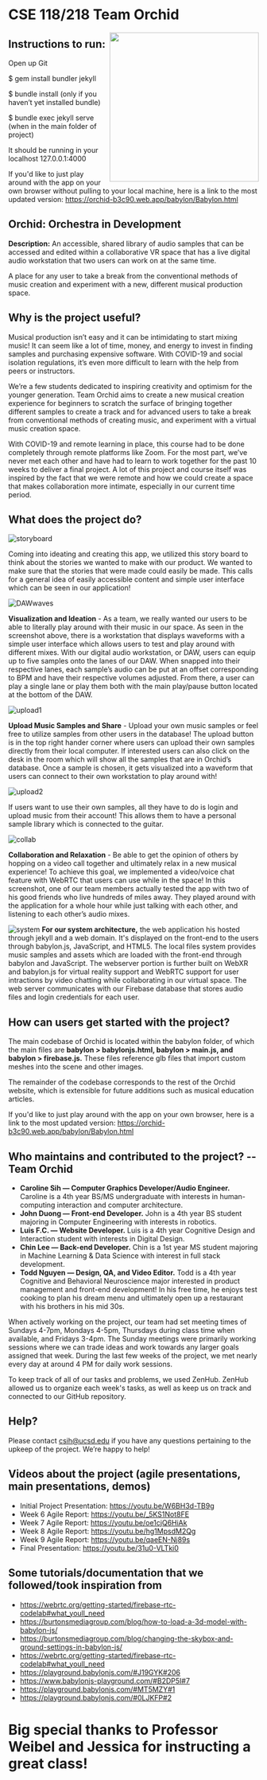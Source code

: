 # CSE 118/218 Team Orchid

<img src="https://github.com/WeibelLab-Teaching/CSE_218_118_Fa20_Team_Orchid/blob/main/images/Orchidlogo-06.png" width="300" height="300" align="right">

## Instructions to run:

Open up Git

$ gem install bundler jekyll

$ bundle install (only if you haven’t yet installed bundle) 

$ bundle exec jekyll serve (when in the main folder of project)

It should be running in your localhost 127.0.0.1:4000
 
If you'd like to just play around with the app on your own browser without pulling to your local machine, here is a link to the most updated version: https://orchid-b3c90.web.app/babylon/Babylon.html 

## **Orchid: Orch**estra **i**n **D**evelopment 

**Description:** An accessible, shared library of audio samples that can be accessed and edited within a collaborative VR space that has a live digital audio workstation that two users can work on at the same time. 

A place for any user to take a break from the conventional methods of music creation and experiment with a new, different musical production space. 
 
## Why is the project useful? 
Musical production isn’t easy and it can be intimidating to start mixing music! It can seem like a lot of time, money, and energy to invest in finding samples and purchasing expensive software. With COVID-19 and social isolation regulations, it’s even more difficult to learn with the help from peers or instructors. 

We’re a few students dedicated to inspiring creativity and optimism for the younger generation. Team Orchid aims to create a new musical creation experience for beginners to scratch the surface of bringing together different samples to create a track and for advanced users to take a break from conventional methods of creating music, and experiment with a virtual music creation space. 

With COVID-19 and remote learning in place, this course had to be done completely through remote platforms like Zoom. For the most part, we’ve never met each other and have had to learn to work together for the past 10 weeks to deliver a final project. A lot of this project and course itself was inspired by the fact that we were remote and how we could create a space that makes collaboration more intimate, especially in our current time period. 

## What does the project do?

![storyboard](https://github.com/WeibelLab-Teaching/CSE_218_118_Fa20_Team_Orchid/blob/main/images/story.JPG?raw=true)

Coming into ideating and creating this app, we utilized this story board to think about the stories we wanted to make with our product. We wanted to make sure that the stories that were made could easily be made. This calls for a general idea of easily accessible content and simple user interface which can be seen in our application! 

![DAWwaves](https://github.com/WeibelLab-Teaching/CSE_218_118_Fa20_Team_Orchid/blob/main/images/board.png?raw=true)

**Visualization and Ideation**  - As a team, we really wanted our users to be able to literally play around with their music in our space. As seen in the screenshot above, there is a workstation that displays waveforms with a simple user interface which allows users to test and play around with different mixes. With our digital audio workstation, or DAW, users can equip up to five samples onto the lanes of our DAW. When snapped into their respective lanes, each sample’s audio can be put at an offset corresponding to BPM and have their respective volumes adjusted. From there, a user can play a single lane or play them both with the main play/pause button located at the bottom of the DAW. 


![upload1](https://github.com/WeibelLab-Teaching/CSE_218_118_Fa20_Team_Orchid/blob/main/images/upload1.png?raw=true)

**Upload Music Samples and Share** - Upload your own music samples or feel free to utilize samples from other users in the database! The upload button is in the top right hander corner where users can upload their own samples directly from their local computer. If interested users can also click on the desk in the room which will show all the samples that are in Orchid’s database. Once a sample is chosen, it gets visualized into a waveform that users can connect to their own workstation to play around with! 

![upload2](https://github.com/WeibelLab-Teaching/CSE_218_118_Fa20_Team_Orchid/blob/main/images/upload2.png?raw=true)

If users want to use their own samples, all they have to do is login and upload music from their account! This allows them to have a personal sample library which is connected to the guitar. 

![collab](https://github.com/WeibelLab-Teaching/CSE_218_118_Fa20_Team_Orchid/blob/main/images/collab.png?raw=true)

**Collaboration and Relaxation** - Be able to get the opinion of others by hopping on a video call together and ultimately relax in a new musical experience! To achieve this goal, we implemented a video/voice chat feature with WebRTC that users can use while in the space! In this screenshot, one of our team members actually tested the app with two of his good friends who live hundreds of miles away. They played around with the application for a whole hour while just talking with each other, and listening to each other’s audio mixes. 

![system](https://github.com/WeibelLab-Teaching/CSE_218_118_Fa20_Team_Orchid/blob/main/images/systems.png?raw=true)
**For our system architecture,** the web application his hosted through jekyll and a web domain. It's displayed on the front-end to the users through babylon.js, JavaScript, and HTML5. The local files system provides music samples and assets which are loaded with the front-end through babylon and JavaScript. The webserver portion is further built on WebXR and babylon.js for virtual reality support and WebRTC support for user intractions by video chatting while collaborating in our virtual space. The web server communicates with our Firebase database that stores audio files and login credentials for each user. 

## How can users get started with the project? 
The main codebase of Orchid is located within the babylon folder, of which the main files are **babylon > babylonjs.html, babylon > main.js, and babylon > firebase.js.** These files reference glb files that import custom meshes into the scene and other images. 

The remainder of the codebase corresponds to the rest of the Orchid website, which is extensible for future additions such as musical education articles. 

If you'd like to just play around with the app on your own browser, here is a link to the most updated version: https://orchid-b3c90.web.app/babylon/Babylon.html 

## Who maintains and contributed to the project? -- **Team Orchid** 
* **Caroline Sih — Computer Graphics Developer/Audio Engineer.** Caroline is a 4th year BS/MS undergraduate with interests in human-computing interaction and computer architecture. 
* **John Duong — Front-end Developer.** John is a 4th year BS student majoring in Computer Engineering with interests in robotics.
* **Luis F.C. — Website Developer.** Luis is a 4th year Cognitive Design and Interaction student with interests in Digital Design. 
* **Chin Lee — Back-end Developer.** Chin is a 1st year MS student majoring in Machine Learning & Data Science with interest in full stack development.
* **Todd Nguyen — Design, QA, and Video Editor.** Todd is a 4th year Cognitive and Behavioral Neuroscience major interested in product management and front-end development! In his free time, he enjoys test cooking to plan his dream menu and ultimately open up a restaurant with his brothers in his mid 30s.  

When actively working on the project, our team had set meeting times of Sundays 4-7pm, Mondays 4-5pm, Thursdays during class time when available, and Fridays 3-4pm. The Sunday meetings were primarily working sessions where we can trade ideas and work towards any larger goals assigned that week. During the last few weeks of the project, we met nearly every day at around 4 PM for daily work sessions. 

To keep track of all of our tasks and problems, we used ZenHub. ZenHub allowed us to organize each week's tasks, as well as keep us on track and connected to our GitHub repository. 

## Help? 
Please contact csih@ucsd.edu if you have any questions pertaining to the upkeep of the project. We’re happy to help! 

## Videos about the project (agile presentations, main presentations, demos) 
* Initial Project Presentation: https://youtu.be/W6BH3d-TB9g 
* Week 6 Agile Report: https://youtu.be/_5KS1Not8FE 
* Week 7 Agile Report: https://youtu.be/oe1cjQ6HiAk 
* Week 8 Agile Report: https://youtu.be/hg1MpsdM2Qg 
* Week 9 Agile Report: https://youtu.be/qaeEN-Nj89s 
* Final Presentation: https://youtu.be/31u0-VLTki0 

## Some tutorials/documentation that we followed/took inspiration from 
* https://webrtc.org/getting-started/firebase-rtc-codelab#what_youll_need 
* https://burtonsmediagroup.com/blog/how-to-load-a-3d-model-with-babylon-js/
* https://burtonsmediagroup.com/blog/changing-the-skybox-and-ground-settings-in-babylon-js/
* https://webrtc.org/getting-started/firebase-rtc-codelab#what_youll_need 
* https://playground.babylonjs.com/#J19GYK#206 
* https://www.babylonjs-playground.com/#B2DP5I#7 
* https://playground.babylonjs.com/#MT5MZY#1 
* https://playground.babylonjs.com/#0LJKFP#2 


# Big special thanks to Professor Weibel and Jessica for instructing a great class! 

